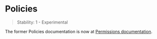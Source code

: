 # Policies

<!--introduced_in=v11.8.0-->

<!-- type=misc -->

> Stability: 1 - Experimental

The former Policies documentation is now at [Permissions documentation][].

[Permissions documentation]: permissions.md#policies
